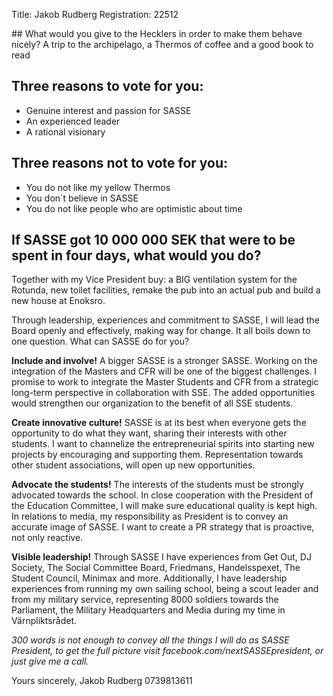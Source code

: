 Title: Jakob Rudberg
Registration: 22512

<section class="well" markdown="1">
## What would you give to the Hecklers in order to make them behave nicely?
A trip to the archipelago, a Thermos of coffee and a good book to read

## Three reasons to vote for you:

* Genuine interest and passion for SASSE
* An experienced leader
* A rational visionary

## Three reasons not to vote for you:

* You do not like my yellow Thermos
* You don´t believe in SASSE
* You do not like people who are optimistic about time

## If SASSE got 10 000 000 SEK that were to be spent in four days, what would you do?
Together with my Vice President buy: a BIG ventilation system for the Rotunda, new toilet facilities, remake the pub into an actual pub and build a new house at Enoksro.
</section>

Through leadership, experiences and commitment to SASSE, I will lead the Board openly and effectively, making way for change. It all boils down to one question.
What can SASSE do for you?

**Include and involve!** A bigger SASSE is a stronger SASSE. Working on the integration of the Masters and CFR will be one of the biggest challenges. I promise to work to integrate the Master Students and CFR from a strategic long-term perspective in collaboration with SSE. The added opportunities would strengthen our organization to the benefit of all SSE students.

**Create innovative culture!** SASSE is at its best when everyone gets the opportunity to do what they want, sharing their interests with other students. I want to channelize the entrepreneurial spirits into starting new projects by encouraging and supporting them. Representation towards other student associations, will open up new opportunities.

**Advocate the students!** The interests of the students must be strongly advocated towards the school. In close cooperation with the President of the Education Committee, I will make sure educational quality is kept high. In relations to media, my responsibility as President is to convey an accurate image of SASSE. I want to create a PR strategy that is proactive, not only reactive.

**Visible leadership!** Through SASSE I have experiences from Get Out, DJ Society, The Social Committee Board, Friedmans, Handelsspexet, The Student Council, Minimax and more. Additionally, I have leadership experiences from running my own sailing school, being a scout leader and from my military service, representing 8000 soldiers towards the Parliament, the Military Headquarters and Media during my time in Värnpliktsrådet.

*300 words is not enough to convey all the things I will do as SASSE President, to get the full picture visit facebook.com/nextSASSEpresident, or just give me a call.*

Yours sincerely,
Jakob Rudberg
0739813611

